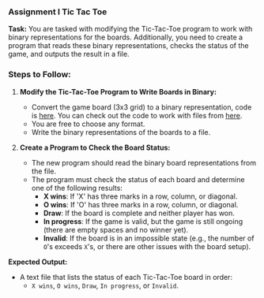 ### **Assignment I Tic Tac Toe**

**Task:**
You are tasked with modifying the Tic-Tac-Toe program to work with binary representations for the boards. Additionally, you need to create a program that reads these binary representations, checks the status of the game, and outputs the result in a file.

### **Steps to Follow:**

1. **Modify the Tic-Tac-Toe Program to Write Boards in Binary:**
    - Convert the game board (3x3 grid) to a binary representation, code is
    [here](../codesnippets/tictactoe.cpp). You can check out the code to work with files from [here](../file.md).
    - You are free to choose any format.
    - Write the binary representations of the boards to a file.

2. **Create a Program to Check the Board Status:**
    - The new program should read the binary board representations from the file.
    - The program must check the status of each board and determine one of the following results:
        - **X wins**: If 'X' has three marks in a row, column, or diagonal.
        - **O wins**: If 'O' has three marks in a row, column, or diagonal.
        - **Draw**: If the board is complete and neither player has won.
        - **In progress**: If the game is valid, but the game is still ongoing (there are empty spaces and no winner yet).
        - **Invalid**: If the board is in an impossible state (e.g., the number of `O`'s exceeds `X`'s, or there are other issues with the board setup).
  

**Expected Output:**
- A text file that lists the status of each Tic-Tac-Toe board in order:
    - `X wins`, `O wins`, `Draw`, `In progress`, or `Invalid`.

